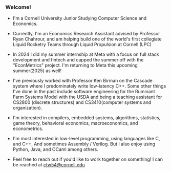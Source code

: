 ### Welcome!

<!--
**carsonwolber/carsonwolber** is a ✨ _special_ ✨ repository because its `README.md` (this file) appears on your GitHub profile.

Here are some ideas to get you started:

- 🔭 I’m currently working on ...
- 🌱 I’m currently learning ...
- 👯 I’m looking to collaborate on ...
- 🤔 I’m looking for help with ...
- 💬 Ask me about ...
- 📫 How to reach me: ...
- 😄 Pronouns: ...
- ⚡ Fun fact: ...
-->
- I'm a Cornell University Junior Studying Computer Science and Economics.

- Currently, I'm an Economics Research Assistant advised by Professor Ryan Chahrour, and am helping build one of the world's first collegiate Liquid Rocketry Teams through Liquid Propulsion at Cornell (LPC)
- In 2024 I did my summer internship at Meta with a focus on full stack development and fintech and capped the summer off with the "EconMetrics" project. I'm returning to Meta this upcoming summer(2025) as well!
- I've previously worked with Professor Ken Birman on the Cascade system where I predominately write low-latency C++. Some other things I've done in the past include software engineering for the Ruminant Farm Systems Model with the USDA and being a teaching assistant for CS2800 (discrete structures) and CS3410(computer systems and organization).
- I'm interested in compilers, embedded systems, algorithms, statistics, game theory, behavioral economics, macroeconomics, and econometrics.
- I'm most interested in low-level programming, using languages like C, and C++, And sometimes Assembly / Verilog. But I also enjoy using Python, Java, and OCaml among others.
- Feel free to reach out if you'd like to work together on something! I can be reached at ctw54@cornell.edu
